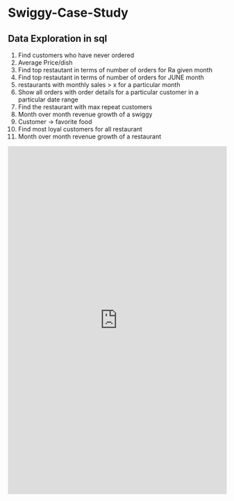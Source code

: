 # Swiggy-Case-Study
## Data Exploration in sql 
1. Find customers who have never ordered
2. Average Price/dish
3. Find top restautant in terms of number of orders for Ra given month
4. Find top restautant in terms of number of orders for JUNE month 
5. restaurants with monthly sales > x for a particular month 
6. Show all orders with order details for a particular customer in a particular date range
7. Find the restaurant with max repeat customers
8. Month over month revenue growth of a swiggy
9. Customer -> favorite food
10. Find most loyal customers for all restaurant
11. Month over month revenue growth of a restaurant
<iframe src="https://www.kaggle.com/embed/anas123siddiqui/swiggy-data-cleaning-and-exploration?kernelSessionId=118766561" height="800" style="margin: 0 auto; width: 100%; max-width: 950px;" frameborder="0" scrolling="auto" title="Swiggy Data Cleaning and Exploration"></iframe>
